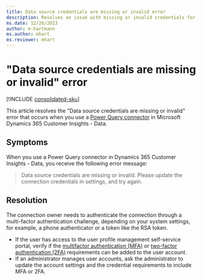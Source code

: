 ```yaml
---
title: Data source credentials are missing or invalid error
description: Resolves an issue with missing or invalid credentials for Power Query connectors in Dynamics 365 Customer Insights - Data.
ms.date: 12/26/2023
author: m-hartmann
ms.author: mhart
ms.reviewer: mhart
---
```

# "Data source credentials are missing or invalid" error

[!INCLUDE [consolidated-sku](../../includes/consolidated-sku.md)]

This article resolves the "Data source credentials are missing or invalid" error that occurs when you use a [Power Query connector](/power-query/connectors/) in Microsoft Dynamics 365 Customer Insights - Data.

## Symptoms

When you use a Power Query connector in Dynamics 365 Customer Insights - Data, you receive the following error message:

> Data source credentials are missing or invalid. Please update the connection credentials in settings, and try again.

## Resolution

The connection owner needs to authenticate the connection through a multi-factor authentication challenge, depending on your system settings, for example, a phone authenticator or a token like the RSA token.

- If the user has access to the user profile management self-service portal, verify if the [multifactor authentication (MFA)](https://www.microsoft.com/security/business/identity-access/microsoft-entra-mfa-multi-factor-authentication) or [two-factor authentication (2FA)](https://www.microsoft.com/security/business/security-101/what-is-two-factor-authentication-2fa) requirements can be added to the user account.
- If an administrator manages user accounts, ask the administrator to update the account settings and the credential requirements to include MFA or 2FA.
